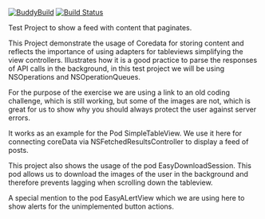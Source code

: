 [![BuddyBuild](https://dashboard.buddybuild.com/api/statusImage?appID=56d0809b8acfa80100259480&branch=dev&build=latest)](https://dashboard.buddybuild.com/apps/56d0809b8acfa80100259480/build/latest)
[![Build Status](https://travis-ci.org/lagubull/SocialChallenge.svg)](https://travis-ci.org/lagubull/SocialChallenge)


Test Project to show a feed with content that paginates.

This Project demonstrate the usage of Coredata for storing content and reflects the 
importance of using adapters for tableviews simplifying the view controllers. Illustrates
how it is a good practice to parse the responses of API calls in the background, in this
test project we will be using NSOperations and NSOperationQueues.

For the purpose of the exercise we are using a link to an old coding challenge, which is 
still working, but some of the images are not, which is great for us to show why you 
should always protect the user against server errors.

It works as an example for the Pod SimpleTableView. We use it here for connecting coreData
via NSFetchedResultsController to display  a feed of posts.

This project also shows the usage of the pod EasyDownloadSession. This pod allows us to
download the images of the user in the background and therefore prevents lagging when 
scrolling down the tableview.

A special mention to the pod EasyALertView which we are using here to show alerts for the 
unimplemented button actions.

